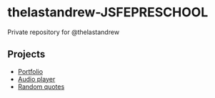 # thelastandrew-JSFEPRESCHOOL
Private repository for @thelastandrew

## Projects
- [Portfolio](https://rolling-scopes-school.github.io/thelastandrew-JSFEPRESCHOOL/portfolio/)
- [Audio player](https://rolling-scopes-school.github.io/thelastandrew-JSFEPRESCHOOL/audio-player/)
- [Random quotes](https://rolling-scopes-school.github.io/thelastandrew-JSFEPRESCHOOL/random-jokes/)
